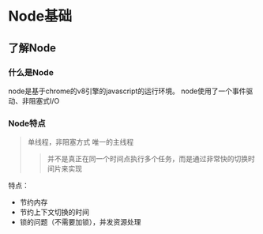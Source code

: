 # Node基础

## 了解Node

### 什么是Node
node是基于chrome的v8引擎的javascript的运行环境。
node使用了一个事件驱动、非阻塞式I/O

### Node特点
> 单线程，非阻塞方式 唯一的主线程
>> 并不是真正在同一个时间点执行多个任务，而是通过非常快的切换时间片来实现

特点：
- 节约内存
- 节约上下文切换的时间
- 锁的问题（不需要加锁），并发资源处理